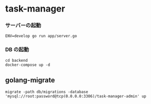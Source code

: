 # task-manager

### サーバーの起動

`ENV=develop go run app/server.go`

### DB の起動

```
cd backend
docker-compose up -d
```

## golang-migrate

```
migrate -path db/migrations -database 'mysql://root:password@tcp(0.0.0.0:3306)/task-manager-admin' up
```
